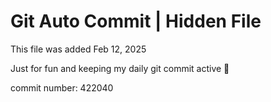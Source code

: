 # Git Auto Commit | Hidden File

This file was added Feb 12, 2025

Just for fun and keeping my daily git commit active 🤪

commit number: 422040
